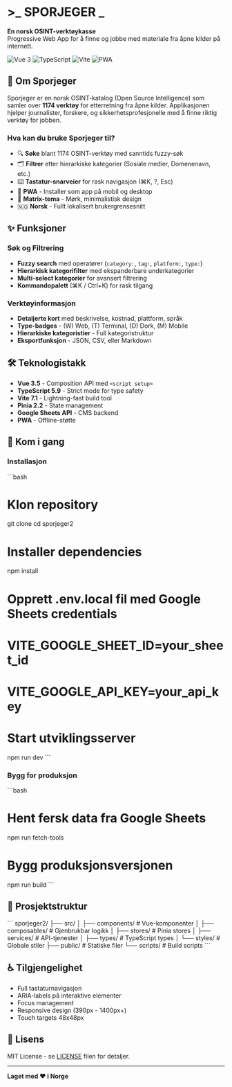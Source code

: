 # >_ SPORJEGER _

**En norsk OSINT-verktøykasse**  
Progressive Web App for å finne og jobbe med materiale fra åpne kilder på internett.

![Vue 3](https://img.shields.io/badge/Vue-3.5-4FC08D?logo=vue.js)
![TypeScript](https://img.shields.io/badge/TypeScript-5.9-3178C6?logo=typescript)
![Vite](https://img.shields.io/badge/Vite-7.1-646CFF?logo=vite)
![PWA](https://img.shields.io/badge/PWA-Enabled-5A0FC8)

## 🎯 Om Sporjeger

Sporjeger er en norsk OSINT-katalog (Open Source Intelligence) som samler over **1174 verktøy** for etterretning fra åpne kilder. Applikasjonen hjelper journalister, forskere, og sikkerhetsprofesjonelle med å finne riktig verktøy for jobben.

### Hva kan du bruke Sporjeger til?

- 🔍 **Søke** blant 1174 OSINT-verktøy med sanntids fuzzy-søk
- 🗂️ **Filtrer** etter hierarkiske kategorier (Sosiale medier, Domenenavn, etc.)
- ⌨️ **Tastatur-snarveier** for rask navigasjon (⌘K, ?, Esc)
- 📱 **PWA** - Installer som app på mobil og desktop
- 🌙 **Matrix-tema** - Mørk, minimalistisk design
- 🇳🇴 **Norsk** - Fullt lokalisert brukergrensesnitt

## ✨ Funksjoner

### Søk og Filtrering
- **Fuzzy search** med operatører (`category:`, `tag:`, `platform:`, `type:`)
- **Hierarkisk kategorifilter** med ekspanderbare underkategorier
- **Multi-select kategorier** for avansert filtrering
- **Kommandopalett** (⌘K / Ctrl+K) for rask tilgang

### Verktøyinformasjon
- **Detaljerte kort** med beskrivelse, kostnad, plattform, språk
- **Type-badges** - (W) Web, (T) Terminal, (D) Dork, (M) Mobile
- **Hierarkiske kategoristier** - Full kategoristruktur
- **Eksportfunksjon** - JSON, CSV, eller Markdown

## 🛠️ Teknologistakk

- **Vue 3.5** - Composition API med `<script setup>`
- **TypeScript 5.9** - Strict mode for type safety
- **Vite 7.1** - Lightning-fast build tool
- **Pinia 2.2** - State management
- **Google Sheets API** - CMS backend
- **PWA** - Offline-støtte

## 🚀 Kom i gang

### Installasjon

\`\`\`bash
# Klon repository
git clone <repo-url>
cd sporjeger2

# Installer dependencies
npm install

# Opprett .env.local fil med Google Sheets credentials
# VITE_GOOGLE_SHEET_ID=your_sheet_id
# VITE_GOOGLE_API_KEY=your_api_key

# Start utviklingsserver
npm run dev
\`\`\`

### Bygg for produksjon

\`\`\`bash
# Hent fersk data fra Google Sheets
npm run fetch-tools

# Bygg produksjonsversjonen
npm run build
\`\`\`

## 📁 Prosjektstruktur

\`\`\`
sporjeger2/
├── src/
│   ├── components/      # Vue-komponenter
│   ├── composables/     # Gjenbrukbar logikk
│   ├── stores/          # Pinia stores
│   ├── services/        # API-tjenester
│   ├── types/           # TypeScript types
│   └── styles/          # Globale stiler
├── public/              # Statiske filer
└── scripts/             # Build scripts
\`\`\`

## ♿ Tilgjengelighet

- Full tastaturnavigasjon
- ARIA-labels på interaktive elementer
- Focus management
- Responsive design (390px - 1400px+)
- Touch targets 48x48px

## 📄 Lisens

MIT License - se [LICENSE](LICENSE) filen for detaljer.

---

**Laget med ❤️ i Norge**
